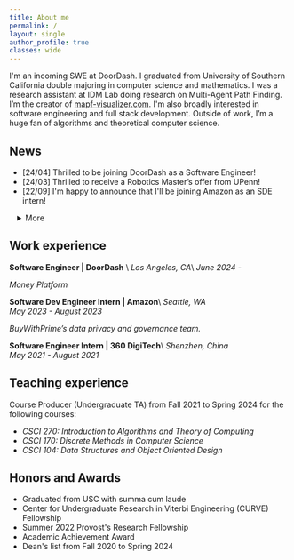 ```yaml
---
title: About me
permalink: /
layout: single
author_profile: true
classes: wide
---
```


I'm an incoming SWE at DoorDash. I graduated from University of Southern California double majoring in computer science and mathematics. I was a research assistant at IDM Lab doing research on Multi-Agent Path Finding. I’m the creator of [mapf-visualizer.com](http://mapf-visualizer.com/). I'm also broadly interested in software engineering and full stack development. Outside of work, I’m a huge fan of algorithms and theoretical computer science.

## News

- [24/04] Thrilled to be joining DoorDash as a Software Engineer!
- [24/03] Thrilled to receive a Robotics Master’s offer from UPenn!
- [22/09] I'm happy to announce that I'll be joining Amazon as an SDE intern!
 <details>
  <summary style="text-indent: 1em">More</summary>
  <ul>
    <li>[22/06] First version of MAPF Visualizer is live! Visit <a href="https://mapf-visualizer.com">here</a>.</li>
    <li>[22/05] Personal website goes live!</li>
    <li>[22/04] Our paper <i>Mutex Propagation in Multi-Agent Path Finding for Large Agents</i>was accepted to <a href="https://ojs.aaai.org/index.php/SOCS/article/view/21776">SOCS 2022</a>.</li>
    <li>[22/04] Received <i>Summer 2022 Provost's Research Fellowship</i> from USC.</li>
  </ul>
</details>

## Work experience

**Software Engineer | DoorDash** \\
_Los Angeles, CA_\\
_June 2024 -_

_Money Platform_

**Software Dev Engineer Intern | Amazon**\\
_Seattle, WA_  
_May 2023 - August 2023_

_BuyWithPrime’s data privacy and governance team._

**Software Engineer Intern | 360 DigiTech**\\
_Shenzhen, China_  
_May 2021 - August 2021_

## Teaching experience

<!-- - Spring 2024: Course Producer for _CSCI 270: Introduction to Algorithms and Theory of Computing_ with Prof. David Kempe
- Fall 2023: Course Producer for _CSCI 270: Introduction to Algorithms and Theory of Computing_ with Prof. Aaron Cote
- Spring 2023: Grader for _CSCI 170: Discrete Methods in Computer Science_ with Prof. Aaron Cote
- Fall 2022: Course Producer for _CSCI 270: Introduction to Algorithms and Theory of Computing_ with Prof. David Kempe
- Spring 2022: Course Producer for _CSCI 104: Data Structures and Object Oriented Design_ with Prof. Mark Redekopp
- Fall 2021: Course Producer for _CSCI 104: Data Structures and Object Oriented Design_ with Prof. Aaron Cote -->

Course Producer (Undergraduate TA) from Fall 2021 to Spring 2024 for the following courses:

- _CSCI 270: Introduction to Algorithms and Theory of Computing_
- _CSCI 170: Discrete Methods in Computer Science_
- _CSCI 104: Data Structures and Object Oriented Design_

## Honors and Awards

- Graduated from USC with summa cum laude
- Center for Undergraduate Research in Viterbi Engineering (CURVE) Fellowship
- Summer 2022 Provost's Research Fellowship
- Academic Achievement Award
- Dean's list from Fall 2020 to Spring 2024

<!-- ## Skills

- C++, C, Java, Python, JavaScript, Android
- AWS, React, Node.js, Spring Boot, MySQL, Google Cloud
- Linux, Git, Latex -->
